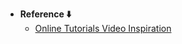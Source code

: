 - **Reference ⬇️**
  - [Online Tutorials Video Inspiration](https://youtu.be/NNwh7796f2Y?si=-XA1E3y80g8c1rna)

